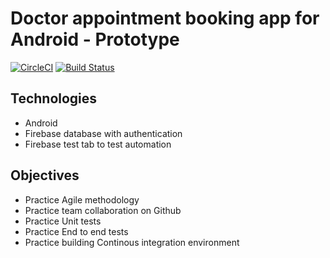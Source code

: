 # Doctor appointment booking app for Android - Prototype

[![CircleCI](https://circleci.com/gh/loccenten/comp313-team6-doctor-appointment-booking-app.svg?style=svg&circle-token=4f8fcaad17630cdf3aceafbeb40981c024986acf)](https://circleci.com/gh/loccenten/comp313-team6-doctor-appointment-booking-app)
[![Build Status](https://app.bitrise.io/app/6780739692d5eb95/status.svg?token=49qC34wiUA_EMp-Ujm4cIA)](https://app.bitrise.io/app/6780739692d5eb95)

## Technologies
- Android
- Firebase database with authentication
- Firebase test tab to test automation

## Objectives
- Practice Agile methodology
- Practice team collaboration on Github
- Practice Unit tests
- Practice End to end tests
- Practice building Continous integration environment
